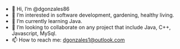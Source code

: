 - 👋 Hi, I’m @dgonzales86
- 👀 I’m interested in software development, gardening, healthy living.
- 🌱 I’m currently learning Java.
- 💞️ I’m looking to collaborate on any project that include Java, C++, Javascript, MySql.
- 📫 How to reach me: dgonzales1@outlook.com

<!---
dgonzales86/dgonzales86 is a ✨ special ✨ repository because its `README.md` (this file) appears on your GitHub profile.
You can click the Preview link to take a look at your changes.
--->
